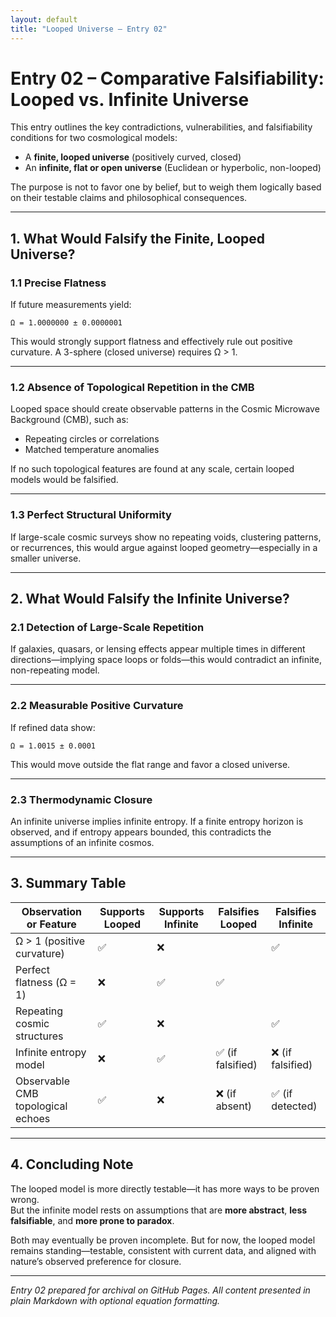 ```yaml
---
layout: default
title: "Looped Universe – Entry 02"
---
```


# Entry 02 – Comparative Falsifiability: Looped vs. Infinite Universe

This entry outlines the key contradictions, vulnerabilities, and falsifiability conditions for two cosmological models:

- A **finite, looped universe** (positively curved, closed)
- An **infinite, flat or open universe** (Euclidean or hyperbolic, non-looped)

The purpose is not to favor one by belief, but to weigh them logically based on their testable claims and philosophical consequences.

---

## 1. What Would Falsify the Finite, Looped Universe?

### 1.1 Precise Flatness
If future measurements yield:
```
Ω = 1.0000000 ± 0.0000001
```
This would strongly support flatness and effectively rule out positive curvature. A 3-sphere (closed universe) requires Ω > 1.

---

### 1.2 Absence of Topological Repetition in the CMB
Looped space should create observable patterns in the Cosmic Microwave Background (CMB), such as:
- Repeating circles or correlations
- Matched temperature anomalies

If no such topological features are found at any scale, certain looped models would be falsified.

---

### 1.3 Perfect Structural Uniformity
If large-scale cosmic surveys show no repeating voids, clustering patterns, or recurrences, this would argue against looped geometry—especially in a smaller universe.

---

## 2. What Would Falsify the Infinite Universe?

### 2.1 Detection of Large-Scale Repetition
If galaxies, quasars, or lensing effects appear multiple times in different directions—implying space loops or folds—this would contradict an infinite, non-repeating model.

---

### 2.2 Measurable Positive Curvature
If refined data show:
```
Ω = 1.0015 ± 0.0001
```
This would move outside the flat range and favor a closed universe.

---

### 2.3 Thermodynamic Closure
An infinite universe implies infinite entropy. If a finite entropy horizon is observed, and if entropy appears bounded, this contradicts the assumptions of an infinite cosmos.

---

## 3. Summary Table

| Observation or Feature              | Supports Looped | Supports Infinite | Falsifies Looped | Falsifies Infinite |
|------------------------------------|------------------|--------------------|-------------------|---------------------|
| Ω > 1 (positive curvature)         | ✅               | ❌                 |                   | ✅                  |
| Perfect flatness (Ω = 1)           | ❌               | ✅                 | ✅                |                     |
| Repeating cosmic structures        | ✅               | ❌                 |                   | ✅                  |
| Infinite entropy model             | ❌               | ✅                 | ✅ (if falsified) | ❌ (if falsified)   |
| Observable CMB topological echoes  | ✅               | ❌                 | ❌ (if absent)    | ✅ (if detected)    |

---

## 4. Concluding Note

The looped model is more directly testable—it has more ways to be proven wrong.  
But the infinite model rests on assumptions that are **more abstract**, **less falsifiable**, and **more prone to paradox**.

Both may eventually be proven incomplete. But for now, the looped model remains standing—testable, consistent with current data, and aligned with nature’s observed preference for closure.

---

*Entry 02 prepared for archival on GitHub Pages. All content presented in plain Markdown with optional equation formatting.*
